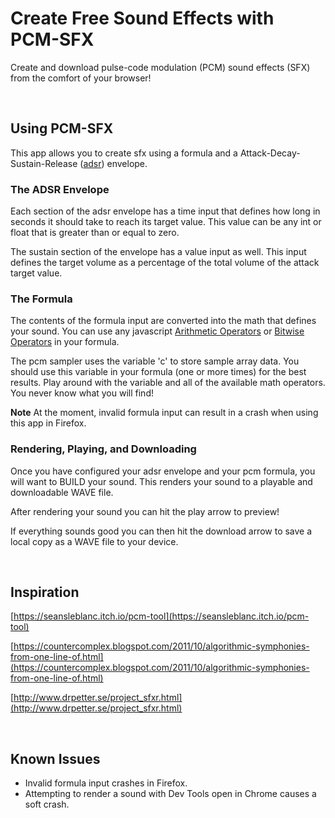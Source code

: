 # Create Free Sound Effects with PCM-SFX

Create and download pulse-code modulation (PCM) sound effects (SFX) from the comfort of your browser!

&nbsp;

## Using PCM-SFX

This app allows you to create sfx using a formula and a Attack-Decay-Sustain-Release ([adsr](https://www.wikiaudio.org/adsr-envelope/)) envelope.

### The ADSR Envelope

Each section of the adsr envelope has a time input that defines how long in seconds it should take to reach its target value. This value can be any int or float that is greater than or equal to zero.

The sustain section of the envelope has a value input as well. This input defines the target volume as a percentage of the total volume of the attack target value.

### The Formula

The contents of the formula input are converted into the math that defines your sound. You can use any javascript [Arithmetic Operators](https://www.w3schools.com/js/js_arithmetic.asp) or [Bitwise Operators](https://www.w3schools.com/js/js_bitwise.asp) in your formula.

The pcm sampler uses the variable 'c' to store sample array data. You should use this variable in your formula (one or more times) for the best results. Play around with the variable and all of the available math operators. You never know what you will find!

**Note** At the moment, invalid formula input can result in a crash when using this app in Firefox.

### Rendering, Playing, and Downloading

Once you have configured your adsr envelope and your pcm formula, you will want to BUILD your sound. This renders your sound to a playable and downloadable WAVE file.

After rendering your sound you can hit the play arrow to preview!

If everything sounds good you can then hit the download arrow to save a local copy as a WAVE file to your device.

&nbsp;

## Inspiration

[https://seansleblanc.itch.io/pcm-tool](https://seansleblanc.itch.io/pcm-tool)

[https://countercomplex.blogspot.com/2011/10/algorithmic-symphonies-from-one-line-of.html](https://countercomplex.blogspot.com/2011/10/algorithmic-symphonies-from-one-line-of.html)

[http://www.drpetter.se/project_sfxr.html](http://www.drpetter.se/project_sfxr.html)

&nbsp;

## Known Issues

* Invalid formula input crashes in Firefox.
* Attempting to render a sound with Dev Tools open in Chrome causes a soft crash.


